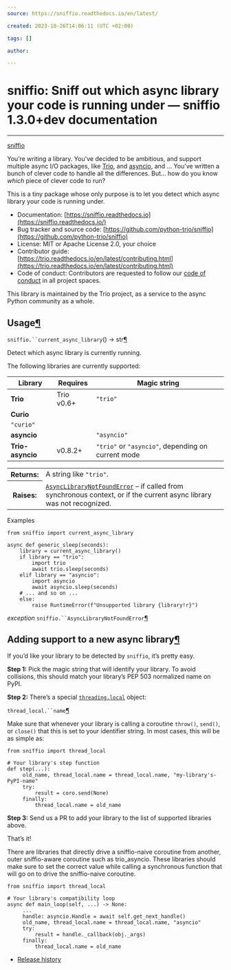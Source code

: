 ```yaml
---
source: https://sniffio.readthedocs.io/en/latest/

created: 2023-10-26T14:06:11 (UTC +02:00)

tags: []

author: 

---
```

# sniffio: Sniff out which async library your code is running under — sniffio 1.3.0+dev documentation
---
[sniffio](https://sniffio.readthedocs.io/en/latest/#)

You’re writing a library. You’ve decided to be ambitious, and support multiple async I/O packages, like [Trio](https://trio.readthedocs.io/), and [asyncio](https://docs.python.org/3/library/asyncio.html), and … You’ve written a bunch of clever code to handle all the differences. But… how do you know _which_ piece of clever code to run?

This is a tiny package whose only purpose is to let you detect which async library your code is running under.

-   Documentation: [https://sniffio.readthedocs.io](https://sniffio.readthedocs.io/)
-   Bug tracker and source code: [https://github.com/python-trio/sniffio](https://github.com/python-trio/sniffio)
-   License: MIT or Apache License 2.0, your choice
-   Contributor guide: [https://trio.readthedocs.io/en/latest/contributing.html](https://trio.readthedocs.io/en/latest/contributing.html)
-   Code of conduct: Contributors are requested to follow our [code of conduct](https://trio.readthedocs.io/en/latest/code-of-conduct.html) in all project spaces.

This library is maintained by the Trio project, as a service to the async Python community as a whole.

## Usage[¶](https://sniffio.readthedocs.io/en/latest/#usage "Permalink to this headline")

`sniffio.``current_async_library`() → str[¶](https://sniffio.readthedocs.io/en/latest/#sniffio.current_async_library "Permalink to this definition")

Detect which async library is currently running.

The following libraries are currently supported:

  
| Library | Requires | Magic string |
| --- | --- | --- |
| **Trio** | Trio v0.6+ | `"trio"` |
| **Curio** | 
 | `"curio"` |
| **asyncio** |   | `"asyncio"` |
| **Trio-asyncio** | v0.8.2+ | `"trio"` or `"asyncio"`, depending on current mode |

<table><colgroup><col> <col></colgroup><tbody><tr><th>Returns:</th><td>A string like <code><span>"trio"</span></code>.</td></tr><tr><th>Raises:</th><td><a href="https://sniffio.readthedocs.io/en/latest/#sniffio.AsyncLibraryNotFoundError" title="sniffio.AsyncLibraryNotFoundError"><code><span>AsyncLibraryNotFoundError</span></code></a> – if called from synchronous context, or if the current async library was not recognized.</td></tr></tbody></table>

Examples

```
from sniffio import current_async_library

async def generic_sleep(seconds):
    library = current_async_library()
    if library == "trio":
        import trio
        await trio.sleep(seconds)
    elif library == "asyncio":
        import asyncio
        await asyncio.sleep(seconds)
    # ... and so on ...
    else:
        raise RuntimeError(f"Unsupported library {library!r}")

```

_exception_ `sniffio.``AsyncLibraryNotFoundError`[¶](https://sniffio.readthedocs.io/en/latest/#sniffio.AsyncLibraryNotFoundError "Permalink to this definition")

## Adding support to a new async library[¶](https://sniffio.readthedocs.io/en/latest/#adding-support-to-a-new-async-library "Permalink to this headline")

If you’d like your library to be detected by `sniffio`, it’s pretty easy.

**Step 1:** Pick the magic string that will identify your library. To avoid collisions, this should match your library’s PEP 503 normalized name on PyPI.

**Step 2:** There’s a special [`threading.local`](https://docs.python.org/3/library/threading.html#threading.local "(in Python v3.10)") object:

`thread_local.``name`[¶](https://sniffio.readthedocs.io/en/latest/#sniffio.thread_local.name "Permalink to this definition")

Make sure that whenever your library is calling a coroutine `throw()`, `send()`, or `close()` that this is set to your identifier string. In most cases, this will be as simple as:

```
from sniffio import thread_local

# Your library's step function
def step(...):
     old_name, thread_local.name = thread_local.name, "my-library's-PyPI-name"
     try:
         result = coro.send(None)
     finally:
         thread_local.name = old_name

```

**Step 3:** Send us a PR to add your library to the list of supported libraries above.

That’s it!

There are libraries that directly drive a sniffio-naive coroutine from another, outer sniffio-aware coroutine such as trio\_asyncio. These libraries should make sure to set the correct value while calling a synchronous function that will go on to drive the sniffio-naive coroutine.

```
from sniffio import thread_local

# Your library's compatibility loop
async def main_loop(self, ...) -> None:
     ...
     handle: asyncio.Handle = await self.get_next_handle()
     old_name, thread_local.name = thread_local.name, "asyncio"
     try:
         result = handle._callback(obj._args)
     finally:
         thread_local.name = old_name

```

-   [Release history](https://sniffio.readthedocs.io/en/latest/history.html)
